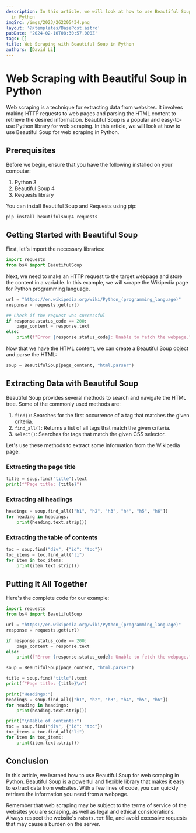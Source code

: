 ```yaml
---
description: In this article, we will look at how to use Beautiful Soup for web scraping
  in Python
imgSrc: /imgs/2023/262205434.png
layout: '@/templates/BasePost.astro'
pubDate: '2024-02-10T08:30:57.000Z'
tags: []
title: Web Scraping with Beautiful Soup in Python
authors: [David Li]
---
```


# Web Scraping with Beautiful Soup in Python

Web scraping is a technique for extracting data from websites. It involves making HTTP requests to web pages and parsing the HTML content to retrieve the desired information. Beautiful Soup is a popular and easy-to-use Python library for web scraping. In this article, we will look at how to use Beautiful Soup for web scraping in Python.

## Prerequisites

Before we begin, ensure that you have the following installed on your computer:

1. Python 3
2. Beautiful Soup 4
3. Requests library

You can install Beautiful Soup and Requests using pip:

```bash
pip install beautifulsoup4 requests
```

## Getting Started with Beautiful Soup

First, let's import the necessary libraries:

```python
import requests
from bs4 import BeautifulSoup
```

Next, we need to make an HTTP request to the target webpage and store the content in a variable. In this example, we will scrape the Wikipedia page for Python programming language.

```python
url = "https://en.wikipedia.org/wiki/Python_(programming_language)"
response = requests.get(url)

## Check if the request was successful
if response.status_code == 200:
    page_content = response.text
else:
    print(f"Error {response.status_code}: Unable to fetch the webpage.")
```

Now that we have the HTML content, we can create a Beautiful Soup object and parse the HTML:

```python
soup = BeautifulSoup(page_content, "html.parser")
```

## Extracting Data with Beautiful Soup

Beautiful Soup provides several methods to search and navigate the HTML tree. Some of the commonly used methods are:

1. `find()`: Searches for the first occurrence of a tag that matches the given criteria.
2. `find_all()`: Returns a list of all tags that match the given criteria.
3. `select()`: Searches for tags that match the given CSS selector.

Let's use these methods to extract some information from the Wikipedia page.

### Extracting the page title

```python
title = soup.find("title").text
print(f"Page title: {title}")
```

### Extracting all headings

```python
headings = soup.find_all(["h1", "h2", "h3", "h4", "h5", "h6"])
for heading in headings:
    print(heading.text.strip())
```

### Extracting the table of contents

```python
toc = soup.find("div", {"id": "toc"})
toc_items = toc.find_all("li")
for item in toc_items:
    print(item.text.strip())
```

## Putting It All Together

Here's the complete code for our example:

```python
import requests
from bs4 import BeautifulSoup

url = "https://en.wikipedia.org/wiki/Python_(programming_language)"
response = requests.get(url)

if response.status_code == 200:
    page_content = response.text
else:
    print(f"Error {response.status_code}: Unable to fetch the webpage.")

soup = BeautifulSoup(page_content, "html.parser")

title = soup.find("title").text
print(f"Page title: {title}\n")

print("Headings:")
headings = soup.find_all(["h1", "h2", "h3", "h4", "h5", "h6"])
for heading in headings:
    print(heading.text.strip())

print("\nTable of contents:")
toc = soup.find("div", {"id": "toc"})
toc_items = toc.find_all("li")
for item in toc_items:
    print(item.text.strip())
```

## Conclusion

In this article, we learned how to use Beautiful Soup for web scraping in Python. Beautiful Soup is a powerful and flexible library that makes it easy to extract data from websites. With a few lines of code, you can quickly retrieve the information you need from a webpage.

Remember that web scraping may be subject to the terms of service of the websites you are scraping, as well as legal and ethical considerations. Always respect the website's `robots.txt` file, and avoid excessive requests that may cause a burden on the server.